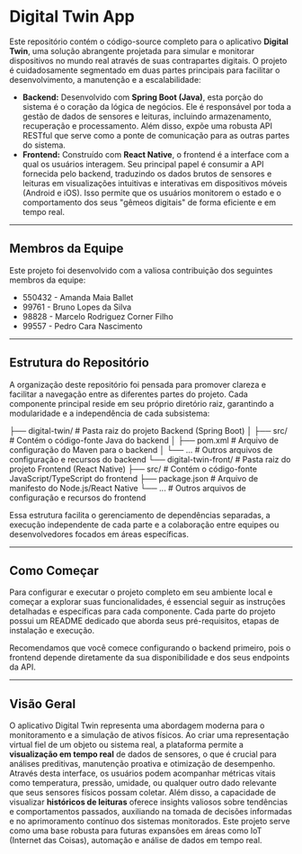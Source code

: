 # Digital Twin App

Este repositório contém o código-source completo para o aplicativo **Digital Twin**, uma solução abrangente projetada para simular e monitorar dispositivos no mundo real através de suas contrapartes digitais. O projeto é cuidadosamente segmentado em duas partes principais para facilitar o desenvolvimento, a manutenção e a escalabilidade:

* **Backend:** Desenvolvido com **Spring Boot (Java)**, esta porção do sistema é o coração da lógica de negócios. Ele é responsável por toda a gestão de dados de sensores e leituras, incluindo armazenamento, recuperação e processamento. Além disso, expõe uma robusta API RESTful que serve como a ponte de comunicação para as outras partes do sistema.
* **Frontend:** Construído com **React Native**, o frontend é a interface com a qual os usuários interagem. Seu principal papel é consumir a API fornecida pelo backend, traduzindo os dados brutos de sensores e leituras em visualizações intuitivas e interativas em dispositivos móveis (Android e iOS). Isso permite que os usuários monitorem o estado e o comportamento dos seus "gêmeos digitais" de forma eficiente e em tempo real.

---

## Membros da Equipe

Este projeto foi desenvolvido com a valiosa contribuição dos seguintes membros da equipe:

* 550432 - Amanda Maia Ballet
* 99761 - Bruno Lopes da Silva
* 98828 - Marcelo Rodriguez Corner Filho
* 99557 - Pedro Cara Nascimento

---

## Estrutura do Repositório

A organização deste repositório foi pensada para promover clareza e facilitar a navegação entre as diferentes partes do projeto. Cada componente principal reside em seu próprio diretório raiz, garantindo a modularidade e a independência de cada subsistema:

├── digital-twin/            # Pasta raiz do projeto Backend (Spring Boot)
│   ├── src/                 # Contém o código-fonte Java do backend
│   ├── pom.xml              # Arquivo de configuração do Maven para o backend
│   └── ...                  # Outros arquivos de configuração e recursos do backend
└── digital-twin-front/      # Pasta raiz do projeto Frontend (React Native)
├── src/                 # Contém o código-fonte JavaScript/TypeScript do frontend
├── package.json         # Arquivo de manifesto do Node.js/React Native
└── ...                  # Outros arquivos de configuração e recursos do frontend


Essa estrutura facilita o gerenciamento de dependências separadas, a execução independente de cada parte e a colaboração entre equipes ou desenvolvedores focados em áreas específicas.

---

## Como Começar

Para configurar e executar o projeto completo em seu ambiente local e começar a explorar suas funcionalidades, é essencial seguir as instruções detalhadas e específicas para cada componente. Cada parte do projeto possui um README dedicado que aborda seus pré-requisitos, etapas de instalação e execução.

Recomendamos que você comece configurando o backend primeiro, pois o frontend depende diretamente da sua disponibilidade e dos seus endpoints da API.

---

## Visão Geral

O aplicativo Digital Twin representa uma abordagem moderna para o monitoramento e a simulação de ativos físicos. Ao criar uma representação virtual fiel de um objeto ou sistema real, a plataforma permite a **visualização em tempo real** de dados de sensores, o que é crucial para análises preditivas, manutenção proativa e otimização de desempenho. Através desta interface, os usuários podem acompanhar métricas vitais como temperatura, pressão, umidade, ou qualquer outro dado relevante que seus sensores físicos possam coletar. Além disso, a capacidade de visualizar **históricos de leituras** oferece insights valiosos sobre tendências e comportamentos passados, auxiliando na tomada de decisões informadas e no aprimoramento contínuo dos sistemas monitorados. Este projeto serve como uma base robusta para futuras expansões em áreas como IoT (Internet das Coisas), automação e análise de dados em tempo real.
